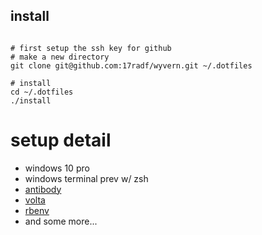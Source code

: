 install 
-------
```shell script

# first setup the ssh key for github
# make a new directory
git clone git@github.com:17radf/wyvern.git ~/.dotfiles

# install 
cd ~/.dotfiles
./install

```

setup detail
============

- windows 10 pro
- windows terminal prev w/ zsh
- [antibody](https://getantibody.github.io)
- [volta](https://volta.sh)
- [rbenv](https://rbenv.org/)
- and some more...
